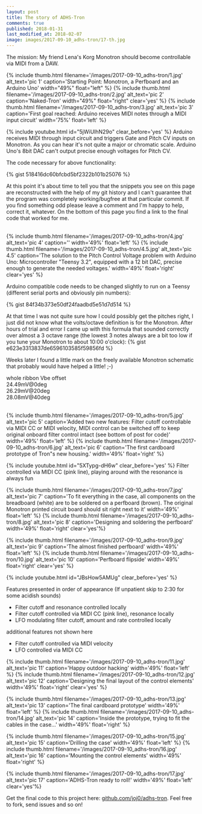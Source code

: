 ```yaml
---
layout: post
title: The story of ADHS-Tron
comments: true
published: 2018-01-31
last_modified_at: 2018-02-07
image: images/2017-09-10_adhs-tron/17-th.jpg
---
```


The mission: My friend Lena&#39;s Korg Monotron should become controllable via MIDI from a DAW. <br>

<div class="clearfix">
{% include thumb.html filename='/images/2017-09-10_adhs-tron/1.jpg' alt_text='pic 1' caption='Starting Point: Monotron, a Perfboard and an Arduino Uno' width="49%" float="left" %}
{% include thumb.html filename='/images/2017-09-10_adhs-tron/2.jpg' alt_text='pic 2' caption='Naked-Tron' width="49%" float="right" clear='yes' %}
{% include thumb.html filename='/images/2017-09-10_adhs-tron/3.jpg' alt_text='pic 3' caption='First goal reached: Arduino receives MIDI notes through a MIDI input circuit' width='75%' float='left' %}
</div>


{% include youtube.html id="5jWiUlhN29o" clear_before='yes' %}
Arduino receives MIDI through input circuit and triggers Gate and Pitch CV inputs on Monotron. As you can hear it&#39;s not quite a major or chromatic scale. Arduino Uno&#39;s 8bit DAC can&#39;t output precise enough voltages for Pitch CV.

The code necessary for above functionality:
<!--<script src="http://gist-it.appspot.com/https://github.com/JOJ0/ADHS-Tron/blob/0d57429476b3d251b1390e9532fc67db75ba6be8/hyperactron.ino"></script>-->
<!--<script src="https://gist.github.com/JOJ0/518416dc60bfcbd5bf2322b101b25076.js"></script>-->
{% gist 518416dc60bfcbd5bf2322b101b25076 %}

At this point it's about time to tell you that the snippets you see on this page are reconstructed with the help of my git history and I can't guarantee that the program was completely working/bugfree at that particular commit. If you find something odd please leave a comment and I'm happy to help, correct it, whatever. On the bottom of this page you find a link to the final code that worked for me.
<br><br>

{% include thumb.html filename='/images/2017-09-10_adhs-tron/4.jpg' alt_text='pic 4' caption='' width='49%' float='left' %}
{% include thumb.html filename='/images/2017-09-10_adhs-tron/4.5.jpg' alt_text='pic 4.5' caption='The solution to the Pitch Control Voltage problem with Arduino Uno: Microcontroller &#34;Teensy 3.2&#34;, equipped with a 12 bit DAC, precise enough to generate the needed voltages.' width='49%' float='right' clear='yes' %}

Arduino compatible code needs to be changed slightly to run on a Teensy (different serial ports and obviously pin numbers):
<!--<script src="http://gist-it.appspot.com/https://github.com/JOJ0/ADHS-Tron/blob/1ae1e123f3df8902e356ed3d87fe8f05327972fd/hyperactron.ino?slice=1:23"></script>-->
{% gist 84f34b373e50df24faadbd5e51d7d514 %}

At that time I was not quite sure how I could possibly get the pitches right, I just did not know what the volts/octave definition is for the Monotron. After hours of trial and error I came up with this formula that sounded correctly over almost a 3 octave range (the lowest 3 notes always are a bit too low if you tune your Monotron to about 10:00 o'clock):
{% gist e623e3313837de6596103585f59856fd %}

Weeks later I found a little mark on the freely available Monotron schematic that probably would have helped a little! ;-)

whole ribbon Vbe offset<br>
24.49mV@0deg<br>
26.29mV@20deg<br>
28.08mV@40deg<br>
<br>


{% include thumb.html filename='/images/2017-09-10_adhs-tron/5.jpg' alt_text='pic 5' caption='Added two new features: Filter cutoff controllable via MIDI CC or MIDI velocity, MIDI control can be switched off to keep original onboard filter control intact (see bottom of post for code)' width='49%' float='left' %}
{% include thumb.html filename='/images/2017-09-10_adhs-tron/6.jpg' alt_text='pic 6' caption='The first cardboard prototype of Tron&#34;s new housing.' width='49%' float='right' %}

{% include youtube.html id="5XTypg-dH6w" clear_before='yes' %}
Filter controlled via MIDI CC (pink line), playing around with the resonance is always fun

{% include thumb.html filename='/images/2017-09-10_adhs-tron/7.jpg' alt_text='pic 7' caption='To fit everything in the case, all components on the breadboard (white) are to be soldered on a perfboard (brown). The original Monotron printed circuit board should sit right next to it' width='49%' float='left' %}
{% include thumb.html filename='/images/2017-09-10_adhs-tron/8.jpg' alt_text='pic 8' caption='Designing and soldering the perfboard' width='49%' float='right'  clear='yes'%}

{% include thumb.html filename='/images/2017-09-10_adhs-tron/9.jpg' alt_text='pic 9' caption='The almost finished perfboard' width='49%' float='left'  %}
{% include thumb.html filename='/images/2017-09-10_adhs-tron/10.jpg' alt_text='pic 10' caption='Perfboard flipside' width='49%' float='right' clear='yes' %}

{% include youtube.html id="JBsHow5AMUg" clear_before='yes' %}

Features presented in order of appearance (If unpatient skip to 2:30 for some acidish sounds)
* Filter cutoff and resonance controlled locally
* Filter cutoff controlled via MIDI CC (pink line), resonance locally
* LFO modulating filter cutoff, amount and rate controlled locally

additional features not shown here
* Filter cutoff controlled via MIDI velocity
* LFO controlled via MIDI CC

{% include thumb.html filename='/images/2017-09-10_adhs-tron/11.jpg' alt_text='pic 11' caption='Happy outdoor hacking' width='49%' float='left' %}
{% include thumb.html filename='/images/2017-09-10_adhs-tron/12.jpg' alt_text='pic 12' caption='Designing the final layout of the control elements' width='49%' float='right' clear='yes' %}

{% include thumb.html filename='/images/2017-09-10_adhs-tron/13.jpg' alt_text='pic 13' caption='The final cardboard prototype' width='49%' float='left' %}
{% include thumb.html filename='/images/2017-09-10_adhs-tron/14.jpg' alt_text='pic 14' caption='Inside the prototype, trying to fit the cables in the case...' width='49%' float='right' %}

{% include thumb.html filename='/images/2017-09-10_adhs-tron/15.jpg' alt_text='pic 15' caption='Drilling the case' width='49%' float='left' %}
{% include thumb.html filename='/images/2017-09-10_adhs-tron/16.jpg' alt_text='pic 16' caption='Mounting the control elements' width='49%' float='right' %}

{% include thumb.html filename='/images/2017-09-10_adhs-tron/17.jpg' alt_text='pic 17' caption='ADHS-Tron ready to roll!' width='49%' float='left' clear='yes'%}

Get the final code to this project here: [github.com/joj0/adhs-tron](https://github.com/joj0/adhs-tron). Feel free to fork, send issues and so on!
